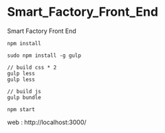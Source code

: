 # Smart_Factory_Front_End
Smart Factory Front End

```
npm install

sudo npm install -g gulp

// build css * 2
gulp less
gulp less

// build js
gulp bundle

npm start
```


web : http://localhost:3000/
